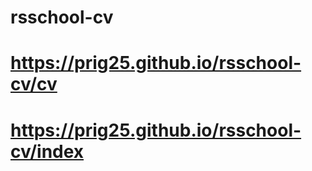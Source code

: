 # rsschool-cv
# https://prig25.github.io/rsschool-cv/cv
# https://prig25.github.io/rsschool-cv/index
